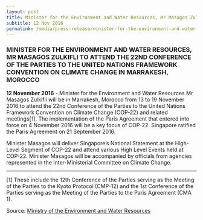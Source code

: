 ```yaml
---
layout: post
title: Minister for the Environment and Water Resources, Mr Masagos Zulkifli to attend the 22nd Conference of the Parties to the United Nations Framework Convention on Climate Change in Marrakesh, Morocco
subtitle: 12 Nov 2016
permalink: /media/press-release/minister-for-the-environment-and-water-resources-mr-masagos-zulkifli-to-attend-the-22nd-conference-of-the-parties-to-the-united-nations-framework-convention-on-climate
---
```


### MINISTER FOR THE ENVIRONMENT AND WATER RESOURCES, MR MASAGOS ZULKIFLI TO ATTEND THE 22ND CONFERENCE OF THE PARTIES TO THE UNITED NATIONS FRAMEWORK CONVENTION ON CLIMATE CHANGE IN MARRAKESH, MOROCCO

**12 November 2016** - Minister for the Environment and Water Resources Mr Masagos Zulkifli will be in Marrakesh, Morocco from 13 to 19 November 2016 to attend the 22nd Conference of the Parties to the United Nations Framework Convention on Climate Change (COP-22) and related meetings[1]. The implementation of the Paris Agreement that entered into force on 4 November 2016 will be a key focus of COP-22. Singapore ratified the Paris Agreement on 21 September 2016.

Minister Masagos will deliver Singapore’s National Statement at the High-Level Segment of COP-22 and attend various High Level Events held at COP-22. Minister Masagos will be accompanied by officials from agencies represented in the Inter-Ministerial Committee on Climate Change.

___

[1] These include the 12th Conference of the Parties serving as the Meeting of the Parties to the Kyoto Protocol (CMP-12) and the 1st Conference of the Parties serving as the Meeting of the Parties to the Paris Agreement (CMA 1).

Source: [<a href="https://www.mewr.gov.sg/news/press-release---minister-for-the-environment-and-water-resources--mr-masagos-zulkifli-to-attend-the-22nd-conference-of-the-parties-to-the-united-nations-framework-convention-on-climate-change-in-marrakesh--morocco" target="_blank">Ministry of the Environment and Water Resources</a>](https://www.mewr.gov.sg/news/press-release---minister-for-the-environment-and-water-resources--mr-masagos-zulkifli-to-attend-the-22nd-conference-of-the-parties-to-the-united-nations-framework-convention-on-climate-change-in-marrakesh--morocco)